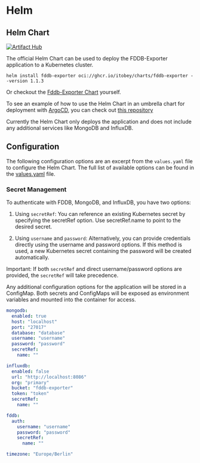 # Helm

## Helm Chart

[![Artifact Hub](https://img.shields.io/endpoint?url=https://artifacthub.io/badge/repository/fddb-exporter)](https://artifacthub.io/packages/helm/fddb-exporter/fddb-exporter)

The official Helm Chart can be used to deploy the FDDB-Exporter application to a Kubernetes cluster.

```
helm install fddb-exporter oci://ghcr.io/itobey/charts/fddb-exporter --version 1.1.3
```

Or checkout the [Fddb-Exporter Chart](https://github.com/itobey/charts/tree/master/fddb-exporter) yourself.

To see an example of how to use the Helm Chart in an umbrella chart for deployment
with [ArgoCD](https://argo-cd.readthedocs.io/en/stable/), you can check
out [this repository](https://github.com/itobey/k3s-nuc/blob/master/deploy/fddb-exporter/Chart.yaml)

Currently the Helm Chart only deploys the application and does not include any additional services like MongoDB and
InfluxDB.

## Configuration

The following configuration options are an excerpt from the `values.yaml` file to configure the Helm Chart.
The full list of available options can be found in
the [values.yaml](https://artifacthub.io/packages/helm/fddb-exporter/fddb-exporter?modal=values) file.

### Secret Management

To authenticate with FDDB, MongoDB, and InfluxDB, you have two options:

1. Using `secretRef`:
   You can reference an existing Kubernetes secret by specifying the secretRef option. Use secretRef.name to point to
   the desired secret.

2. Using `username` and `password`:
   Alternatively, you can provide credentials directly using the username and password options. If this method is used,
   a new Kubernetes secret containing the password will be created automatically.

Important:
If both `secretRef` and direct username/password options are provided, the `secretRef` will take precedence.

Any additional configuration options for the application will be stored in a ConfigMap. Both secrets and ConfigMaps will
be exposed as environment variables and mounted into the container for access.

```yaml
mongodb:
  enabled: true
  host: "localhost"
  port: "27017"
  database: "database"
  username: "username"
  password: "password"
  secretRef:
    name: ""

influxdb:
  enabled: false
  url: "http://localhost:8086"
  org: "primary"
  bucket: "fddb-exporter"
  token: "token"
  secretRef:
    name: ""

fddb:
  auth:
    username: "username"
    password: "password"
    secretRef:
      name: ""

timezone: "Europe/Berlin"
```